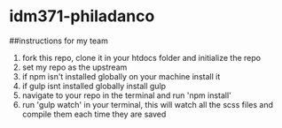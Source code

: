 # idm371-philadanco

##instructions for my team
1. fork this repo, clone it in your htdocs folder and initialize the repo
1. set my repo as the upstream
1. if npm isn't installed globally on your machine install it
1. if gulp isnt installed globally install gulp
1. navigate to your repo in the terminal and run 'npm install'
1. run 'gulp watch' in your terminal, this will watch all the scss files and compile them each time they are saved


